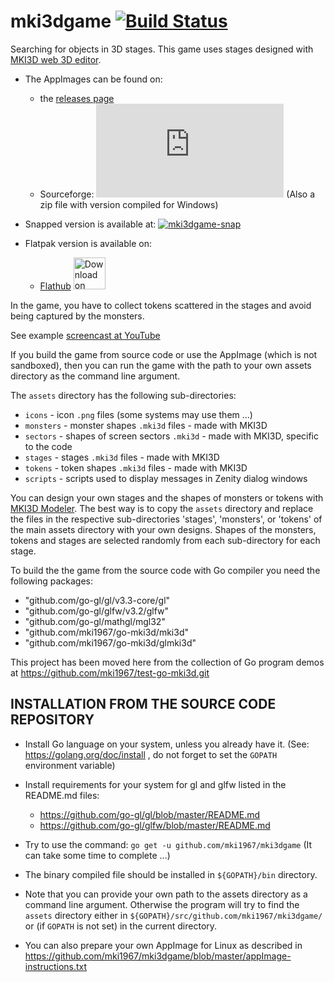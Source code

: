 # mki3dgame [![Build Status](https://travis-ci.org/mki1967/mki3dgame.svg?branch=master)](https://travis-ci.org/mki1967/mki3dgame)

Searching for objects in 3D stages.
This game uses stages designed with [MKI3D web 3D editor](https://mki1967.github.io/mki3d/).

* The AppImages can be found on:
     - the [releases page](https://github.com/mki1967/mki3dgame/releases)
     - Sourceforge: [![Download mki3dgame](https://sourceforge.net/sflogo.php?type=15&group_id=2849958)](https://sourceforge.net/p/mki3dgame/) (Also a zip file with version compiled for Windows)

* Snapped version is available at: [![mki3dgame-snap](https://snapcraft.io/mki3dgame-snap/badge.svg)](https://snapcraft.io/mki3dgame-snap)
* Flatpak version is available on:
     - [Flathub](https://flathub.org/apps/details/io.github.mki1967.mki3dgame)
       <a href="https://flathub.org/apps/details/io.github.mki1967.mki3dgame"><img height="51" alt="Download on Flathub" src="https://flathub.org/assets/badges/flathub-badge-en.svg"/></a>



In the game, you have to collect tokens scattered in the stages and avoid being captured by the monsters.

See example [screencast at YouTube](https://youtu.be/Zb9lKAT-wMs)


If you build the game from source code or use the AppImage (which is not sandboxed),
then you can run the game with the path to your own assets directory as the command line argument.

The `assets` directory has the following sub-directories:

* `icons` -  icon `.png` files (some systems may use them ...)
* `monsters` - monster shapes `.mki3d` files - made with MKI3D
* `sectors`  - shapes of screen sectors `.mki3d` - made with MKI3D, specific to the code 
* `stages`  - stages `.mki3d` files - made with MKI3D
* `tokens`  - token shapes `.mki3d` files - made with MKI3D
* `scripts` - scripts used to display messages in Zenity dialog windows

You can design your own stages and the shapes of monsters or tokens
with [MKI3D Modeler](https://mki1967.github.io/mki3d/).
The best way is to copy the `assets` directory and replace the files in the respective sub-directories
'stages', 'monsters', or 'tokens' of the main assets directory with your own designs.
Shapes of the monsters, tokens and stages are selected randomly from each sub-directory for each stage.

To build the the game from the source code with Go compiler you need the following packages:
*	"github.com/go-gl/gl/v3.3-core/gl"
*	"github.com/go-gl/glfw/v3.2/glfw"
*	"github.com/go-gl/mathgl/mgl32"
*	"github.com/mki1967/go-mki3d/mki3d"
*	"github.com/mki1967/go-mki3d/glmki3d"

This project has been moved here from the collection of Go program demos at https://github.com/mki1967/test-go-mki3d.git


INSTALLATION FROM THE SOURCE CODE REPOSITORY
--------------------------------------------

* Install Go language on your system, unless you already have it. (See: https://golang.org/doc/install , do not forget to set the `GOPATH` environment variable)
* Install requirements for your system for gl and glfw listed in the README.md files:
    - https://github.com/go-gl/gl/blob/master/README.md
    - https://github.com/go-gl/glfw/blob/master/README.md
    
* Try to use the command: `go get -u github.com/mki1967/mki3dgame` (It can take some time to complete ...)
* The binary compiled file should be installed in `${GOPATH}/bin` directory.
* Note that you can provide your own path to the assets directory as a command line argument.
  Otherwise the program will try to find the `assets` directory either in  `${GOPATH}/src/github.com/mki1967/mki3dgame/`
  or (if `GOPATH` is not set) in the current directory.
* You can also prepare your own AppImage for Linux as described in https://github.com/mki1967/mki3dgame/blob/master/appImage-instructions.txt

